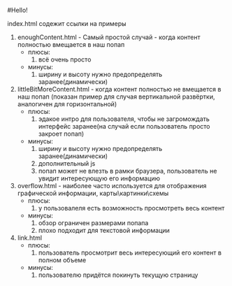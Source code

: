 #Hello!

index.html содежит ссылки на примеры

1. enoughContent.html - Самый простой случай - когда контент полностью вмещается в наш попап
    * плюсы:
        1. всё очень просто
    * минусы:
        1. ширину и высоту нужно предопределять заранее(динамически)
2. littleBitMoreContent.html - когда контент полностью не вмещается в наш попап (показан пример для случая вертикальной развёртки, аналогичен для горизонтальной)
    * плюсы:
        1. эдакое интро для пользователя, чтобы не загромождать интерфейс заранее(на случай если пользователь просто закроет попап)
    * минусы:
        1. ширину и высоту нужно предопределять заранее(динамически)
        2. дополнительный js
        3. попап может не влезть в рамки браузера, пользователь не увидит интересующую его информацию
3. overflow.html - наиболее часто используется для отображения графической информации, карты\картинки\схемы
    * плюсы:
        1. у пользовалеля есть возможность просмотреть весь контент
    * минусы:
        1. обзор ограничен размерами попапа
        2. плохо подходит для текстовой информации
4. link.html
    * плюсы:
        1. пользователь просмотрит весь интересующий его контент в полном объеме
    * минусы:
        1. пользователю придётся покинуть текущую страницу